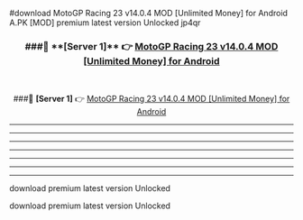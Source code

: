 #download MotoGP Racing 23 v14.0.4 MOD [Unlimited Money] for Android  A.PK [MOD] premium latest version Unlocked jp4qr 



<div align="center">
<h3>###🔹 **[Server 1]** 👉 <a href="https://download1apk.web.app/">MotoGP Racing 23 v14.0.4 MOD [Unlimited Money] for Android </a></h3><br>


###🔹 **[Server 1]** 👉 <a href="https://download1apk.web.app/">MotoGP Racing 23 v14.0.4 MOD [Unlimited Money] for Android </a></h3>
</div>



----------------------------------------------------------

----------------------------------------------------------

----------------------------------------------------------

----------------------------------------------------------

----------------------------------------------------------

----------------------------------------------------------

----------------------------------------------------------

download premium latest version Unlocked

download premium latest version Unlocked
